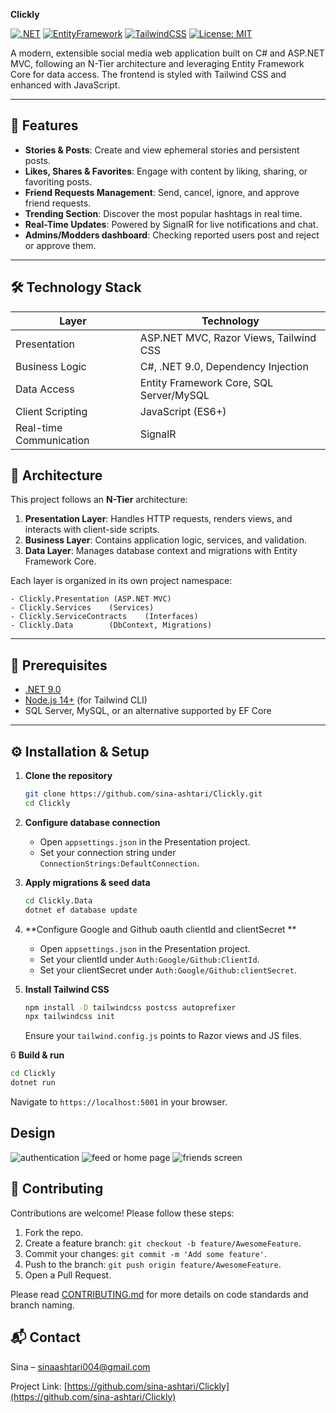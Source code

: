 **Clickly**

[![.NET](https://img.shields.io/badge/.NET-9.0-blue)](https://dotnet.microsoft.com/) [![EntityFramework](https://img.shields.io/badge/EF%20Core-9.0-lightgrey)](https://docs.microsoft.com/ef/core/) [![TailwindCSS](https://img.shields.io/badge/TailwindCSS-3.0-teal)](https://tailwindcss.com/) [![License: MIT](https://img.shields.io/badge/License-MIT-yellow.svg)](LICENSE)

A modern, extensible social media web application built on C# and ASP.NET MVC, following an N-Tier architecture and leveraging Entity Framework Core for data access. The frontend is styled with Tailwind CSS and enhanced with JavaScript.

---

## 🚀 Features

- **Stories & Posts**: Create and view ephemeral stories and persistent posts.
- **Likes, Shares & Favorites**: Engage with content by liking, sharing, or favoriting posts.
- **Friend Requests Management**: Send, cancel, ignore, and approve friend requests.
- **Trending Section**: Discover the most popular hashtags in real time.
- **Real-Time Updates**: Powered by SignalR for live notifications and chat.
- **Admins/Modders dashboard**: Checking reported users post and reject or approve them.

---

## 🛠 Technology Stack

| Layer            | Technology                              |
|------------------|-----------------------------------------|
| Presentation     | ASP.NET MVC, Razor Views, Tailwind CSS  |
| Business Logic   | C#, .NET 9.0, Dependency Injection     |
| Data Access      | Entity Framework Core, SQL Server/MySQL |
| Client Scripting | JavaScript (ES6+) |
| Real-time Communication | SignalR |



## 📐 Architecture

This project follows an **N-Tier** architecture:

1. **Presentation Layer**: Handles HTTP requests, renders views, and interacts with client-side scripts.
2. **Business Layer**: Contains application logic, services, and validation.
3. **Data Layer**: Manages database context and migrations with Entity Framework Core.

Each layer is organized in its own project namespace:
```
- Clickly.Presentation (ASP.NET MVC)
- Clickly.Services    (Services)
- Clickly.ServiceContracts    (Interfaces)
- Clickly.Data        (DbContext, Migrations)
```

---

## 💾 Prerequisites

- [.NET 9.0](https://dotnet.microsoft.com/download)
- [Node.js 14+](https://nodejs.org/) (for Tailwind CLI)
- SQL Server, MySQL, or an alternative supported by EF Core

---

## ⚙️ Installation & Setup

1. **Clone the repository**
   ```bash
   git clone https://github.com/sina-ashtari/Clickly.git
   cd Clickly
   ```

2. **Configure database connection**
   - Open `appsettings.json` in the Presentation project.
   - Set your connection string under `ConnectionStrings:DefaultConnection`.

3. **Apply migrations & seed data**
   ```bash
   cd Clickly.Data
   dotnet ef database update

4. **Configure Google and Github oauth clientId and clientSecret **
   - Open `appsettings.json` in the Presentation project.
   - Set your clientId under `Auth:Google/Github:ClientId`.
   - Set your clientSecret under `Auth:Google/Github:clientSecret`.

5. **Install Tailwind CSS**
   ```bash
   npm install -D tailwindcss postcss autoprefixer
   npx tailwindcss init
   ```
   Ensure your `tailwind.config.js` points to Razor views and JS files.

6 **Build & run**
   ```bash
   cd Clickly
   dotnet run
   ```
   Navigate to `https://localhost:5001` in your browser.


## Design 

![authentication](https://github.com/user-attachments/assets/ba4a60e6-b84c-49dc-b041-3b5d275b1765)
![feed or home page](https://github.com/user-attachments/assets/0ba59d9b-ba39-4399-a6bb-6e0c8364a6da)
![friends screen](https://github.com/user-attachments/assets/03da168b-83a7-4f34-8bb4-337bf34a8710)


## 🤝 Contributing

Contributions are welcome! Please follow these steps:

1. Fork the repo.
2. Create a feature branch: `git checkout -b feature/AwesomeFeature`.
3. Commit your changes: `git commit -m 'Add some feature'`.
4. Push to the branch: `git push origin feature/AwesomeFeature`.
5. Open a Pull Request.

Please read [CONTRIBUTING.md](CONTRIBUTING.md) for more details on code standards and branch naming.

## 📬 Contact

Sina – [sinaashtari004@gmail.com](mailto:sinaashtari004@gmail.com)

Project Link: [https://github.com/sina-ashtari/Clickly](https://github.com/sina-ashtari/Clickly)

